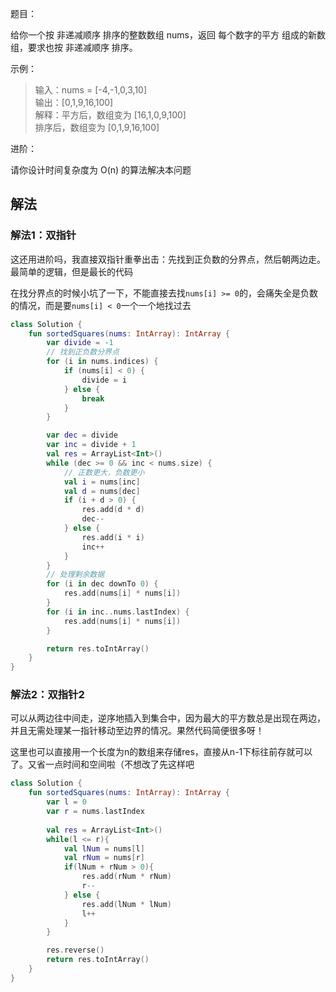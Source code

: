 题目：

给你一个按 非递减顺序 排序的整数数组 nums，返回 每个数字的平方 组成的新数组，要求也按 非递减顺序 排序。

示例：

>输入：nums = [-4,-1,0,3,10]  
输出：[0,1,9,16,100]  
解释：平方后，数组变为 [16,1,0,9,100]  
排序后，数组变为 [0,1,9,16,100]

进阶：

请你设计时间复杂度为 O(n) 的算法解决本问题

## 解法
### 解法1：双指针
这还用进阶吗，我直接双指针重拳出击：先找到正负数的分界点，然后朝两边走。最简单的逻辑，但是最长的代码

在找分界点的时候小坑了一下，不能直接去找`nums[i] >= 0`的，会痛失全是负数的情况，而是要`nums[i] < 0`一个一个地找过去
```kotlin
class Solution {
    fun sortedSquares(nums: IntArray): IntArray {
        var divide = -1
        // 找到正负数分界点
        for (i in nums.indices) {
            if (nums[i] < 0) {
                divide = i
            } else {
                break
            }
        }

        var dec = divide
        var inc = divide + 1
        val res = ArrayList<Int>()
        while (dec >= 0 && inc < nums.size) {
            // 正数更大，负数更小
            val i = nums[inc]
            val d = nums[dec]
            if (i + d > 0) {
                res.add(d * d)
                dec--
            } else {
                res.add(i * i)
                inc++
            }
        }
        // 处理剩余数据
        for (i in dec downTo 0) {
            res.add(nums[i] * nums[i])
        }
        for (i in inc..nums.lastIndex) {
            res.add(nums[i] * nums[i])
        }

        return res.toIntArray()
    }
}
```

### 解法2：双指针2
可以从两边往中间走，逆序地插入到集合中，因为最大的平方数总是出现在两边，并且无需处理某一指针移动至边界的情况。果然代码简便很多呀！

这里也可以直接用一个长度为n的数组来存储res，直接从n-1下标往前存就可以了。又省一点时间和空间啦（不想改了先这样吧
```kotlin
class Solution {
    fun sortedSquares(nums: IntArray): IntArray {
        var l = 0
        var r = nums.lastIndex
        
        val res = ArrayList<Int>()
        while(l <= r){
            val lNum = nums[l]
            val rNum = nums[r]
            if(lNum + rNum > 0){
                res.add(rNum * rNum)
                r--
            } else {
                res.add(lNum * lNum)
                l++
            }
        }

        res.reverse()
        return res.toIntArray()
    }
}
```